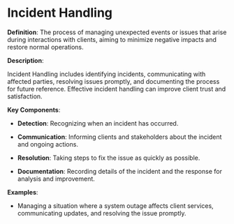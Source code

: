 # Incident Handling

**Definition**: The process of managing unexpected events or issues that arise during interactions with clients, aiming to minimize negative impacts and restore normal operations.

**Description**:

Incident Handling includes identifying incidents, communicating with affected parties, resolving issues promptly, and documenting the process for future reference. Effective incident handling can improve client trust and satisfaction.

**Key Components**:

- **Detection**: Recognizing when an incident has occurred.

- **Communication**: Informing clients and stakeholders about the incident and ongoing actions.

- **Resolution**: Taking steps to fix the issue as quickly as possible.

- **Documentation**: Recording details of the incident and the response for analysis and improvement.

**Examples**:

- Managing a situation where a system outage affects client services, communicating updates, and resolving the issue promptly. 